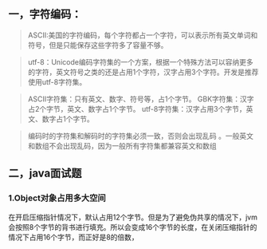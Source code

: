 ## 一，字符编码：

> ASCII:美国的字符编码，每个字符都占一个字符，可以表示所有英文单词和符号，但是只能保存这些字符多了容量不够。

> utf-8：Unicode编码字符集的一个方案，根据一个特殊方法可以容纳更多的字符，英文符号之类的还是占用1个字符，汉字占用3个字符。开发是推荐使用utf-8字符集。

> ASCII字符集：只有英文、数字、符号等，占1个字节。
>  GBK字符集：汉字占2个字节，英文、数字占1个字节。
>  utf-8字符集：汉字占用3个字节，英文、数字占1个字节。

> 编码时的字符集和解码时的字符集必须一致，否则会出现乱码 。一般英文和数组不会出现乱码，因为一般所有字符集都兼容英文和数组

## 二，java面试题

### 1.Object对象占用多大空间

在开启压缩指针情况下，默认占用12个字节。但是为了避免伪共享的情况下，jvm会按照8个字节的背书进行填充。所以会变成16个字节的长度，在关闭压缩指针的情况下占用16个字节，而正好是8的倍数，